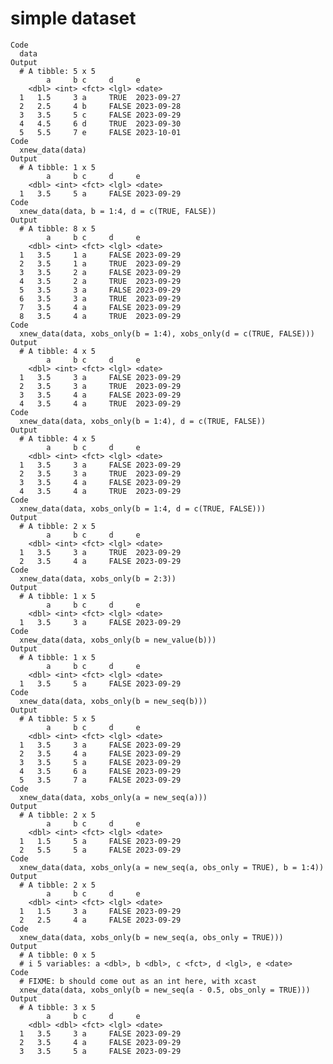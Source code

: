 # simple dataset

    Code
      data
    Output
      # A tibble: 5 x 5
            a     b c     d     e         
        <dbl> <int> <fct> <lgl> <date>    
      1   1.5     3 a     TRUE  2023-09-27
      2   2.5     4 b     FALSE 2023-09-28
      3   3.5     5 c     FALSE 2023-09-29
      4   4.5     6 d     TRUE  2023-09-30
      5   5.5     7 e     FALSE 2023-10-01
    Code
      xnew_data(data)
    Output
      # A tibble: 1 x 5
            a     b c     d     e         
        <dbl> <int> <fct> <lgl> <date>    
      1   3.5     5 a     FALSE 2023-09-29
    Code
      xnew_data(data, b = 1:4, d = c(TRUE, FALSE))
    Output
      # A tibble: 8 x 5
            a     b c     d     e         
        <dbl> <int> <fct> <lgl> <date>    
      1   3.5     1 a     FALSE 2023-09-29
      2   3.5     1 a     TRUE  2023-09-29
      3   3.5     2 a     FALSE 2023-09-29
      4   3.5     2 a     TRUE  2023-09-29
      5   3.5     3 a     FALSE 2023-09-29
      6   3.5     3 a     TRUE  2023-09-29
      7   3.5     4 a     FALSE 2023-09-29
      8   3.5     4 a     TRUE  2023-09-29
    Code
      xnew_data(data, xobs_only(b = 1:4), xobs_only(d = c(TRUE, FALSE)))
    Output
      # A tibble: 4 x 5
            a     b c     d     e         
        <dbl> <int> <fct> <lgl> <date>    
      1   3.5     3 a     FALSE 2023-09-29
      2   3.5     3 a     TRUE  2023-09-29
      3   3.5     4 a     FALSE 2023-09-29
      4   3.5     4 a     TRUE  2023-09-29
    Code
      xnew_data(data, xobs_only(b = 1:4), d = c(TRUE, FALSE))
    Output
      # A tibble: 4 x 5
            a     b c     d     e         
        <dbl> <int> <fct> <lgl> <date>    
      1   3.5     3 a     FALSE 2023-09-29
      2   3.5     3 a     TRUE  2023-09-29
      3   3.5     4 a     FALSE 2023-09-29
      4   3.5     4 a     TRUE  2023-09-29
    Code
      xnew_data(data, xobs_only(b = 1:4, d = c(TRUE, FALSE)))
    Output
      # A tibble: 2 x 5
            a     b c     d     e         
        <dbl> <int> <fct> <lgl> <date>    
      1   3.5     3 a     TRUE  2023-09-29
      2   3.5     4 a     FALSE 2023-09-29
    Code
      xnew_data(data, xobs_only(b = 2:3))
    Output
      # A tibble: 1 x 5
            a     b c     d     e         
        <dbl> <int> <fct> <lgl> <date>    
      1   3.5     3 a     FALSE 2023-09-29
    Code
      xnew_data(data, xobs_only(b = new_value(b)))
    Output
      # A tibble: 1 x 5
            a     b c     d     e         
        <dbl> <int> <fct> <lgl> <date>    
      1   3.5     5 a     FALSE 2023-09-29
    Code
      xnew_data(data, xobs_only(b = new_seq(b)))
    Output
      # A tibble: 5 x 5
            a     b c     d     e         
        <dbl> <int> <fct> <lgl> <date>    
      1   3.5     3 a     FALSE 2023-09-29
      2   3.5     4 a     FALSE 2023-09-29
      3   3.5     5 a     FALSE 2023-09-29
      4   3.5     6 a     FALSE 2023-09-29
      5   3.5     7 a     FALSE 2023-09-29
    Code
      xnew_data(data, xobs_only(a = new_seq(a)))
    Output
      # A tibble: 2 x 5
            a     b c     d     e         
        <dbl> <int> <fct> <lgl> <date>    
      1   1.5     5 a     FALSE 2023-09-29
      2   5.5     5 a     FALSE 2023-09-29
    Code
      xnew_data(data, xobs_only(a = new_seq(a, obs_only = TRUE), b = 1:4))
    Output
      # A tibble: 2 x 5
            a     b c     d     e         
        <dbl> <int> <fct> <lgl> <date>    
      1   1.5     3 a     FALSE 2023-09-29
      2   2.5     4 a     FALSE 2023-09-29
    Code
      xnew_data(data, xobs_only(b = new_seq(a, obs_only = TRUE)))
    Output
      # A tibble: 0 x 5
      # i 5 variables: a <dbl>, b <dbl>, c <fct>, d <lgl>, e <date>
    Code
      # FIXME: b should come out as an int here, with xcast
      xnew_data(data, xobs_only(b = new_seq(a - 0.5, obs_only = TRUE)))
    Output
      # A tibble: 3 x 5
            a     b c     d     e         
        <dbl> <dbl> <fct> <lgl> <date>    
      1   3.5     3 a     FALSE 2023-09-29
      2   3.5     4 a     FALSE 2023-09-29
      3   3.5     5 a     FALSE 2023-09-29

